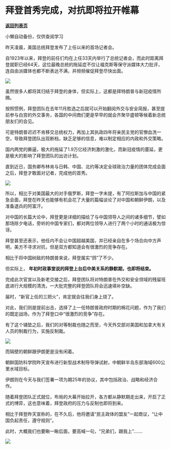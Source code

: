 # 拜登首秀完成，对抗即将拉开帷幕

[**返回列表页**](/gzh/政事堂2019)

小懒自动备份，仅供查阅学习

昨天凌晨，美国总统拜登发布了上任以来的首场记者会。

  

自1923年以来，拜登的前任们均在上任33天内举行了总统记者会，而此时距离拜登就职已经64天，这位最晚总统的拖延症不仅让福克斯等保守派媒体大力批评，连自由派媒体也都不断表达不满，并频频催促拜登尽快出面。

  

![](https://mmbiz.qpic.cn/mmbiz_jpg/rxhS23yu8cMfCf0cOZumDK1lP26nQqTK5QoA2JnZOPjA16faXD6voyiapQ3s3LSMettM1TzlUXq8IdPSCL6eGCw/640?wx_fmt=jpeg)

  

虽然很多人都将其归结于拜登的身体，但实际上，这都是拜特朗普与新冠疫情所赐。  

  

按照惯例，拜登团队在去年11月胜选之后就可以开始翻阅外交与安全简报，甚至提前参与白宫的外交事务，各国的中间商们更是早早的就会齐聚华盛顿等候着新总统朋友们的会见。  

  

可是特朗普迟迟不肯移交总统权力，再加上其执政四年将亲民主党的官僚血洗一空，导致拜登团队出现断档，缺乏足够的信息，难以制定相应的内政和外交策略。

  

国内两党的撕逼，极大的拖延了1.9万亿经济刺激的激化，而新冠疫情的蔓延，更是极大的影响了拜登团队的出访计划。

  

直到近日，国务卿布林肯与日韩、中国、北约等决定全球政治力量的团体完成会面之后，拜登才敢面对记者，完成他的首秀。

  

![](https://mmbiz.qpic.cn/mmbiz_jpg/rxhS23yu8cMfCf0cOZumDK1lP26nQqTKW5Qycsia6Pjg1wkCMLWQ1RPLuOibDtxxNlq5OqyXKeIIsvqfGO3ubSoA/640?wx_fmt=jpeg)

  

所以，相比于对美国最大的对手俄罗斯，拜登一字未提，有了阿拉斯加与中国的紧急会面，拜登在昨天也能够有机会花了大量的篇幅谈论了对中国和朝鲜伊朗，以及准备退兵的阿富汗。

  

对中国的长篇大论中，拜登更是详细的描绘了与中国领导人之间的诸多细节，譬如那场除夕电话，旁听的中国专家们，都对两位领导人进行了两个小时的通话极为惊讶。

  

拜登甚至还表示，他任内不会让中国超越美国，并已经亲自在多个场合向中方声明，美方不寻求对抗，但是双方都知道会有很激烈的竞争存在。  

  

相比于将中国树敌的特朗普来说，拜登属实“鸽”了不少。  

  

但实际上， **年初时政事堂说的拜登上台后中美关系的静默期，也即将结束。**

  

完成此次官宣以及新老交接之后，拜登团队将对特朗普在外交和安全领域的残留班底进行大规模的清洗，一大批完整的拜登团队将会迅速填补空缺。  

  

届时，“新官上任的三把火”，肯定就会往我们身上烧了。

  

对此，我们则是提前出击，选择了上一任特朗普政府时期的棉花问题，作为了我们的既定战场，作为了拜登口中“很激烈的竞争”存在。  

  

有了这个铺垫之后，我们的对等制裁也随之而至，今天外交部对美国和加拿大有关人员的制裁行为，实施反制裁。

  

![](https://mmbiz.qpic.cn/mmbiz_png/rxhS23yu8cMfCf0cOZumDK1lP26nQqTK30czTPiaE0QdHIbYibPRc0iaeujs97OclJax8icXBeiarq1ScmG1iaQa3HMQ/640?wx_fmt=png)

  

而隔壁的朝鲜跟伊朗更是没有闲着。

  

朝鲜国防科学院昨天宣布进行新型战术制导导弹试射，中朝鲜半岛东部海域600公里水域目标。

  

伊朗则在今天与我们签署一项为期25年的协议，其中包括政治、战略和经济合作。

  

随着拜登团队正式就位，布局的大幕开始拉开，各方都从静默期走出来，开启了正式的博弈，这也意味着，拜登政府的压力与反制也即将到来。  

  

相比于拜登昨天宣称的，在不久后，他将邀请“民主政体的盟友”一起商议，“让中国负起责任，遵守规则”。

  

此时，大概我们也要瞅一瞅后面，要高喊一句，“兄弟们，跟我上”.......  

  

![](https://mmbiz.qpic.cn/mmbiz_jpg/rxhS23yu8cPp0iaKAfe0ZsWfgGcY72o9Nror8TicrtnlDsqzY7y4Kum4fM3X0FMEGlbvm9HvZUiaETSnLt4DHNLbQ/640?wx_fmt=jpeg)

  

